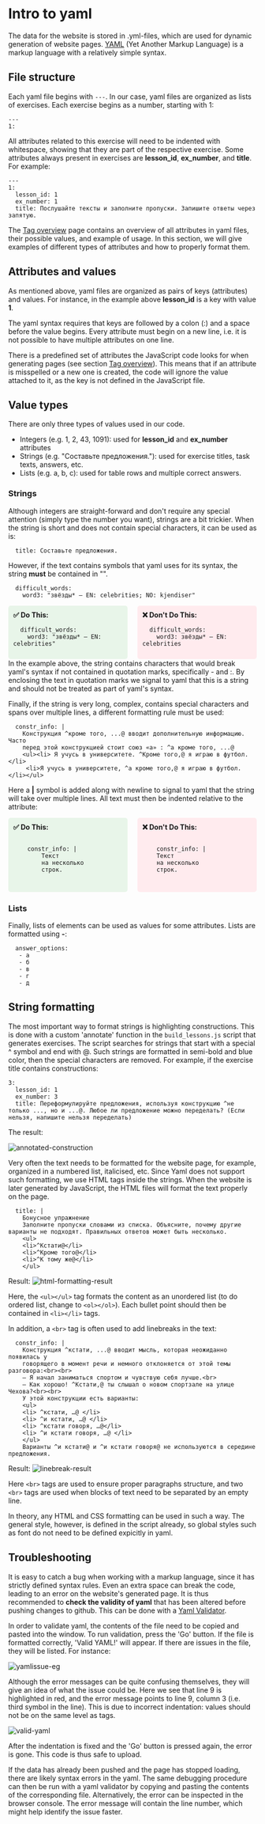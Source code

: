 # Intro to yaml

The data for the website is stored in .yml-files, which are used for dynamic generation of website pages. [YAML](https://yaml.org/) (Yet Another Markup Language) is a markup language with a relatively simple syntax. 

## File structure
Each yaml file begins with ```---```. In our case, yaml files are organized as lists of exercises. Each exercise begins as a number, starting with 1:

```
---
1:
```

All attributes related to this exercise will need to be indented with whitespace, showing that they are part of the respective exercise. Some attributes always present in exercises are **lesson_id**, **ex_number**, and **title**. For example:

```
---
1:
  lesson_id: 1
  ex_number: 1
  title: Послушайте тексты и заполните пропуски. Запишите ответы через запятую.
```

The [Tag overview](https://constructicon.github.io/construxercise-rus/docs/#/data/tag-overview) page contains an overview of all attributes in yaml files, their possible values, and example of usage. In this section, we will give examples of different types of attributes and how to properly format them.

## Attributes and values
As mentioned above, yaml files are organized as pairs of keys (attributes) and values. For instance, in the example above **lesson_id** is a key with value **1**. 

The yaml syntax requires that keys are followed by a colon (:) and a space before the value begins. Every attribute must begin on a new line, i.e. it is not possible to have multiple attributes on one line.

There is a predefined set of attributes the JavaScript code looks for when generating pages (see section [Tag overview](https://constructicon.github.io/construxercise-rus/docs/#/data/tag-overview)). This means that if an attribute is misspelled or a new one is created, the code will ignore the value attached to it, as the key is not defined in the JavaScript file.

## Value types
There are only three types of values used in our code. 

- Integers (e.g. 1, 2, 43, 1091): used for **lesson_id** and **ex_number** attributes
- Strings (e.g. "Составьте предложения."): used for exercise titles, task texts, answers, etc.
- Lists (e.g. a, b, c): used for table rows and multiple correct answers.

### Strings

Although integers are straight-forward and don't require any special attention (simply type the number you want), strings are a bit trickier. When the string is short and does not contain special characters, it can be used as is:

```
  title: Составьте предложения.
```

However, if the text contains symbols that yaml uses for its syntax, the string **must** be contained in "".

```
  difficult_words:
    word3: "звёзды* — EN: celebrities; NO: kjendiser"
```
<div style="display: flex; gap: 20px;">
  <div style="flex: 1; background: #e8f5e9; padding: 10px; border-radius: 5px;">
    <strong>✅ Do This:</strong>
    <pre><code class="language-js">  difficult_words:
    word3: "звёзды* — EN: celebrities"</code></pre>
  </div>
  <div style="flex: 1; background: #ffebee; padding: 10px; border-radius: 5px;">
    <strong>❌ Don't Do This:</strong>
    <pre><code class="language-js">  difficult_words:
    word3: звёзды* — EN: celebrities</code></pre>
  </div>
</div>
In the example above, the string contains characters that would break yaml's syntax if not contained in quotation marks, specifically - and :. By enclosing the text in quotation marks we signal to yaml that this is a string and should not be treated as part of yaml's syntax.

Finally, if the string is very long, complex, contains special characters and spans over multiple lines, a different formatting rule must be used:

```
  constr_info: |
    Kонструкция ^кроме того, ...@ вводит дополнительную информацию. Часто
    перед этой конструкцией стоит союз «а» : ^а кроме того, ...@
    <ul><li> Я учусь в университете. ^Кроме того,@ я играю в футбол.</li>
     <li>Я учусь в университете, ^а кроме того,@ я играю в футбол.</li></ul>

```

Here a **|** symbol is added along with newline to signal to yaml that the string will take over multiple lines. All text must then be indented relative to the attribute:

<div style="display: flex; gap: 20px;">
  <div style="flex: 1; background: #e8f5e9; padding: 10px; border-radius: 5px;">
    <strong>✅ Do This:</strong>
    <pre><code class="language-js"> 
    constr_info: | 
        Текст
        на несколько
        строк.
    </code></pre>
  </div>
  <div style="flex: 1; background: #ffebee; padding: 10px; border-radius: 5px;">
    <strong>❌ Don't Do This:</strong>
    <pre><code class="language-js">
    constr_info: | 
    Текст
    на несколько
    строк.
    </code></pre>
  </div>
</div>

### Lists
Finally, lists of elements can be used as values for some attributes. Lists are formatted using **-**:

```
  answer_options: 
   - а
   - б
   - в
   - г
   - д
```

## String formatting
The most important way to format strings is highlighting constructions. This is done with a custom 'annotate' function in the `build_lessons.js` script that generates exercises. The script searches for strings that start with a special ^ symbol and end with @. Such strings are formatted in semi-bold and blue color, then the special characters are removed. For example, if the exercise title contains constructions:

```
3:
  lesson_id: 1
  ex_number: 3
  title: Переформулируйте предложения, используя конструкцию ^не только ..., но и ...@. Любое ли предложение можно переделать? (Если нельзя, напишите нельзя переделать)
```

The result:

![annotated-construction](https://raw.githubusercontent.com/constructicon/construxercise-rus/main/docs/images/annotate-eg.png)

Very often the text needs to be formatted for the website page, for example, organized in a numbered list, italicised, etc. Since Yaml does not support such formatting, we use HTML tags inside the strings. When the website is later generated by JavaScript, the HTML files will format the text properly on the page.

```
  title: |
    Бонусное упражнение
    Заполните пропуски словами из списка. Объясните, почему другие варианты не подходят. Правильных ответов может быть несколько.
    <ul>
    <li>^Кстати@</li>
    <li>^Кроме того@</li>
    <li>^К тому же@</li>
    </ul>
```

Result:
![html-formatting-result](https://raw.githubusercontent.com/constructicon/construxercise-rus/main/docs/images/html-formatting-eg.png)

Here, the ```<ul></ul>``` tag formats the content as an unordered list (to do ordered list, change to ```<ol></ol>```). Each bullet point should then be contained in ```<li></li>``` tags. 

In addition, a ```<br>``` tag is often used to add linebreaks in the text:

```
  constr_info: |
    Kонструкция ^кстати, ...@ вводит мысль, которая неожиданно появилась у
    говорящего в момент речи и немного отклоняется от этой темы разговора:<br><br>
    – Я начал заниматься спортом и чувствую себя лучше.<br>
    – Как хорошо! ^Кстати,@ ты слышал о новом спортзале на улице Чехова?<br><br>
    У этой конструкции есть варианты:
    <ul>
    <li> ^кстати, …@ </li>
    <li> ^и кстати, …@ </li>
    <li> ^кстати говоря, …@</li>
    <li> ^и кстати говоря, …@ </li>
    </ul>
    Варианты ^и кстати@ и ^и кстати говоря@ не используются в середине предложения.
```
Result:
![linebreak-result](https://raw.githubusercontent.com/constructicon/construxercise-rus/main/docs/images/br-eg.png)

Here ```<br>``` tags are used to ensure proper paragraphs structure, and two ```<br>``` tags are used when blocks of text need to be separated by an empty line.

In theory, any HTML and CSS formatting can be used in such a way. The general style, however, is defined in the script already, so global styles such as font do not need to be defined expicitly in yaml.


## Troubleshooting

It is easy to catch a bug when working with a markup language, since it has strictly defined syntax rules. Even an extra space can break the code, leading to an error on the website's generated page. It is thus recommended to **check the validity of yaml** that has been altered before pushing changes to github. This can be done with a [Yaml Validator](https://www.yamllint.com/). 

In order to validate yaml, the contents of the file need to be copied and pasted into the window. To run validation, press the 'Go' button. If the file is formatted correctly, 'Valid YAML!' will appear. If there are issues in the file, they will be listed. For instance:

![yamlissue-eg](https://raw.githubusercontent.com/constructicon/construxercise-rus/main/docs/images/yamllint-eg.png)

Although the error messages can be quite confusing themselves, they will give an idea of what the issue could be. Here we see that line 9 is highlighted in red, and the error message points to line 9, column 3 (i.e. third symbol in the line). This is due to incorrect indentation: values should not be on the same level as tags. 

![valid-yaml](https://raw.githubusercontent.com/constructicon/construxercise-rus/main/docs/images/correct-yaml-eg.png)

After the indentation is fixed and the 'Go' button is pressed again, the error is gone. This code is thus safe to upload.

If the data has already been pushed and the page has stopped loading, there are likely syntax errors in the yaml. The same debugging procedure can then be run with a yaml validator by copying and pasting the contents of the corresponding file. Alternatively, the error can be inspected in the browser console. The error message will contain the line number, which might help identify the issue faster.